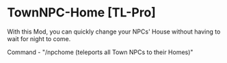 # TownNPC-Home [TL-Pro]

With this Mod, you can quickly change your NPCs' House without having to wait for night to come.

Command - "/npchome (teleports all Town NPCs to their Homes)"
